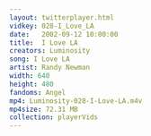 ```yaml
---
layout: twitterplayer.html
vidkey: 028-I_Love_LA
date:   2002-09-12 10:00:00
title:  I Love LA
creators: Luminosity
song: I Love LA
artist: Randy Newman
width: 640
height: 480
fandoms: Angel
mp4: Luminosity-028-I-Love-LA.m4v
mp4size: 72.31 MB
collection: playerVids
---
```


  <div>
  
  </div>
  